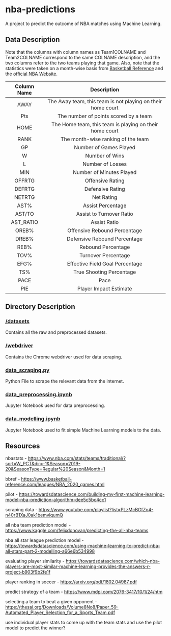 # nba-predictions

A project to predict the outcome of NBA matches using Machine Learning.

## Data Description

Note that the columns with column names as Team1COLNAME and Team2COLNAME correspond to the same COLNAME description, and the two columns refer to the two teams playing that game. Also, note that the statistics were taken on a month-wise basis from [Basketball Reference](https://www.basketball-reference.com/) and the [official NBA Website](https://www.nba.com/stats/).

| Column Name |                         Description                         |
|:-----------:|:-----------------------------------------------------------:|
|     AWAY    | The Away team, this team is not playing on their home court |
|     Pts     |            The number of points scored by a team            |
|     HOME    |   The Home team, this team is playing on their home court   |
|     RANK    |              The month-wise ranking of the team             |
|      GP     |                    Number of Games Played                   |
|      W      |                        Number of Wins                       |
|      L      |                       Number of Losses                      |
|     MIN     |                   Number of Minutes Played                  |
|    OFFRTG   |                       Offensive Rating                      |
|    DEFRTG   |                       Defensive Rating                      |
|    NETRTG   |                          Net Rating                         |
|     AST%    |                      Assist Percentage                      |
|    AST/TO   |                   Assist to Turnover Ratio                  |
|  AST_RATIO  |                         Assist Ratio                        |
|    OREB%    |                 Offensive Rebound Percentage                |
|    DREB%    |                 Defensive Rebound Percentage                |
|     REB%    |                      Rebound Percentage                     |
|     TOV%    |                     Turnover Percentage                     |
|     EFG%    |               Effective Field Goal Percentage               |
|     TS%     |                   True Shooting Percentage                  |
|     PACE    |                             Pace                            |
|     PIE     |                    Player Impact Estimate                   |

## Directory Description

### [/datasets](/datasets/)

Contains all the raw and preprocessed datasets.

### [/webdriver](/webdriver/)

Contains the Chrome webdriver used for data scraping.

### [data_scraping.py](/data_scraping.py)

Python File to scrape the relevant data from the internet.

### [data_preprocessing.ipynb](/data_preprocessing.ipynb)

Jupyter Notebook used for data preprocessing.

### [data_modelling.ipynb](/data_modelling.ipynb)

Jupyter Notebook used to fit simple Machine Learning models to the data.


## Resources 

nbastats - https://www.nba.com/stats/teams/traditional/?sort=W_PCT&dir=-1&Season=2019-20&SeasonType=Regular%20Season&Month=1

bbref - https://www.basketball-reference.com/leagues/NBA_2020_games.html

pilot - https://towardsdatascience.com/building-my-first-machine-learning-model-nba-prediction-algorithm-dee5c5bc4cc1

scraping data - https://www.youtube.com/playlist?list=PLzMcBGfZo4-n40rB1XaJ0ak1bemvlqumQ

all nba team prediction model - https://www.kaggle.com/felixdonovan/predicting-the-all-nba-teams

nba all star league prediction model - https://towardsdatascience.com/using-machine-learning-to-predict-nba-all-stars-part-2-modelling-a66e6b534998

evaluating player similarity - https://towardsdatascience.com/which-nba-players-are-most-similar-machine-learning-provides-the-answers-r-project-b903f9b2fe1f

player ranking in soccer - https://arxiv.org/pdf/1802.04987.pdf

predict strategy of a team - https://www.mdpi.com/2076-3417/10/1/24/htm

selecting a team to beat a given opponent - https://thesai.org/Downloads/Volume8No8/Paper_59-Automated_Player_Selection_for_a_Sports_Team.pdf

use individual player stats to come up with the team stats and use the pilot model to predict the winner?


